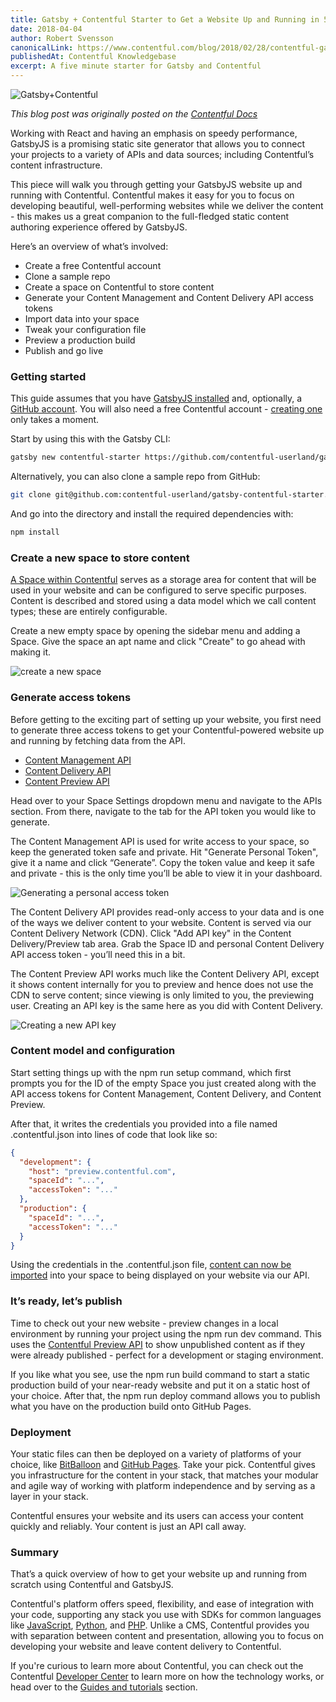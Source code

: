 ```yaml
---
title: Gatsby + Contentful Starter to Get a Website Up and Running in 5 Minutes
date: 2018-04-04
author: Robert Svensson
canonicalLink: https://www.contentful.com/blog/2018/02/28/contentful-gatsby-video-tutorials/
publishedAt: Contentful Knowledgebase
excerpt: A five minute starter for Gatsby and Contentful
---
```


![Gatsby+Contentful](gatsby_contentful.png)

_This blog post was originally posted on the [Contentful Docs](https://www.contentful.com/r/knowledgebase/gatsbyjs-and-contentful-in-five-minutes/)_

Working with React and having an emphasis on speedy performance, GatsbyJS is a promising static site generator that allows you to connect your projects to a variety of APIs and data sources; including Contentful’s content infrastructure.

This piece will walk you through getting your GatsbyJS website up and running with Contentful. Contentful makes it easy for you to focus on developing beautiful, well-performing websites while we deliver the content - this makes us a great companion to the full-fledged static content authoring experience offered by GatsbyJS.

Here’s an overview of what’s involved:

- Create a free Contentful account
- Clone a sample repo
- Create a space on Contentful to store content
- Generate your Content Management and Content Delivery API access tokens
- Import data into your space
- Tweak your configuration file
- Preview a production build
- Publish and go live

### Getting started

This guide assumes that you have [GatsbyJS installed](/docs/) and, optionally, a [GitHub account](https://github.com/join). You will also need a free Contentful account - [creating one](https://www.contentful.com/sign-up/) only takes a moment.

Start by using this with the Gatsby CLI:

```bash
gatsby new contentful-starter https://github.com/contentful-userland/gatsby-contentful-starter
```

Alternatively, you can also clone a sample repo from GitHub:

```bash
git clone git@github.com:contentful-userland/gatsby-contentful-starter.git
```

And go into the directory and install the required dependencies with:

```bash
npm install
```

### Create a new space to store content

[A Space within Contentful](https://www.contentful.com/r/knowledgebase/spaces-and-organizations/) serves as a storage area for content that will be used in your website and can be configured to serve specific purposes. Content is described and stored using a data model which we call content types; these are entirely configurable.

Create a new empty space by opening the sidebar menu and adding a Space. Give the space an apt name and click "Create" to go ahead with making it.

![create a new space](new_space.png)

### Generate access tokens

Before getting to the exciting part of setting up your website, you first need to generate three access tokens to get your Contentful-powered website up and running by fetching data from the API.

- [Content Management API](https://www.contentful.com/developers/docs/references/content-management-api/)
- [Content Delivery API](https://www.contentful.com/developers/docs/references/content-delivery-api/)
- [Content Preview API](https://www.contentful.com/developers/docs/references/content-preview-api/)

Head over to your Space Settings dropdown menu and navigate to the APIs section. From there, navigate to the tab for the API token you would like to generate.

The Content Management API is used for write access to your space, so keep the generated token safe and private. Hit "Generate Personal Token", give it a name and click “Generate”. Copy the token value and keep it safe and private - this is the only time you’ll be able to view it in your dashboard.

![Generating a personal access token](access_token.png)

The Content Delivery API provides read-only access to your data and is one of the ways we deliver content to your website. Content is served via our Content Delivery Network (CDN). Click "Add API key" in the Content Delivery/Preview tab area. Grab the Space ID and personal Content Delivery API access token - you’ll need this in a bit.

The Content Preview API works much like the Content Delivery API, except it shows content internally for you to preview and hence does not use the CDN to serve content; since viewing is only limited to you, the previewing user. Creating an API key is the same here as you did with Content Delivery.

![Creating a new API key](api_key.png)

### Content model and configuration

Start setting things up with the npm run setup command, which first prompts you for the ID of the empty Space you just created along with the API access tokens for Content Management, Content Delivery, and Content Preview.

After that, it writes the credentials you provided into a file named .contentful.json into lines of code that look like so:

```json
{
  "development": {
    "host": "preview.contentful.com",
    "spaceId": "...",
    "accessToken": "..."
  },
  "production": {
    "spaceId": "...",
    "accessToken": "..."
  }
}
```

Using the credentials in the .contentful.json file, [content can now be imported](https://www.contentful.com/developers/docs/tutorials/general/import-and-export/) into your space to being displayed on your website via our API.

### It’s ready, let’s publish

Time to check out your new website - preview changes in a local environment by running your project using the npm run dev command. This uses the [Contentful Preview API](https://www.contentful.com/developers/docs/references/content-preview-api/) to show unpublished content as if they were already published - perfect for a development or staging environment.

If you like what you see, use the npm run build command to start a static production build of your near-ready website and put it on a static host of your choice. After that, the npm run deploy command allows you to publish what you have on the production build onto GitHub Pages.

### Deployment

Your static files can then be deployed on a variety of platforms of your choice, like [BitBalloon](https://www.bitballoon.com/) and [GitHub Pages](https://pages.github.com/). Take your pick. Contentful gives you infrastructure for the content in your stack, that matches your modular and agile way of working with platform independence and by serving as a layer in your stack.

Contentful ensures your website and its users can access your content quickly and reliably. Your content is just an API call away.

### Summary

That’s a quick overview of how to get your website up and running from scratch using Contentful and GatsbyJS.

Contentful's platform offers speed, flexibility, and ease of integration with your code, supporting any stack you use with SDKs for common languages like [JavaScript](https://www.contentful.com/developers/docs/javascript/sdks/), [Python](https://www.contentful.com/developers/docs/python/sdks/), and [PHP](https://www.contentful.com/developers/docs/php/sdks/). Unlike a CMS, Contentful provides you with separation between content and presentation, allowing you to focus on developing your website and leave content delivery to Contentful.

If you're curious to learn more about Contentful, you can check out the Contentful [Developer Center](https://www.contentful.com/developers/docs/) to learn more on how the technology works, or head over to the [Guides and tutorials](https://www.contentful.com/guides/) section.
